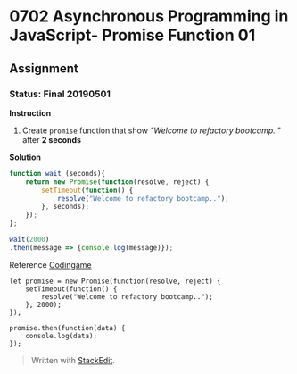# 0702 Asynchronous Programming in JavaScript- Promise Function 01
## Assignment
### Status: Final 20190501

**Instruction**
 1. Create `promise` function that show *"Welcome to refactory bootcamp.."* after **2 seconds**

**Solution**
```JavaScript
function wait (seconds){
	return new Promise(function(resolve, reject) {
		setTimeout(function() {
			resolve("Welcome to refactory bootcamp..");
		}, seconds);
	});
};

wait(2000)
.then(message => {console.log(message)});
```

Reference [Codingame](https://www.codingame.com/playgrounds/347/javascript-promises-mastering-the-asynchronous/your-first-code-with-promises)
```
let promise = new Promise(function(resolve, reject) {
	setTimeout(function() {
		resolve("Welcome to refactory bootcamp..");
	}, 2000);
});

promise.then(function(data) {
	console.log(data);
});
```

> Written with [StackEdit](https://stackedit.io/).